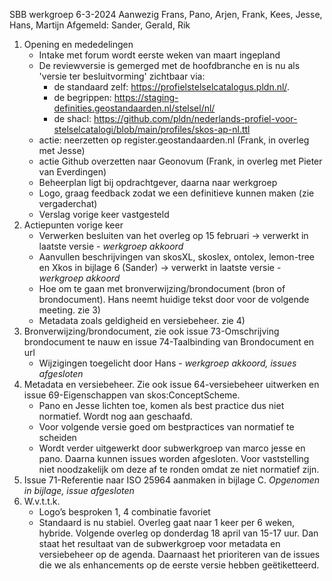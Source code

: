 SBB werkgroep 6-3-2024
Aanwezig Frans, Pano, Arjen, Frank, Kees, Jesse, Hans, Martijn
Afgemeld: Sander, Gerald, Rik

1) Opening en mededelingen 
   * Intake met forum wordt eerste weken van maart ingepland
   * De reviewversie is gemerged met de hoofdbranche en is nu als 'versie ter besluitvorming' zichtbaar via:
     * de standaard zelf: https://profielstelselcatalogus.pldn.nl/.
     * de begrippen: https://staging-definities.geostandaarden.nl/stelsel/nl/
     * de shacl: https://github.com/pldn/nederlands-profiel-voor-stelselcatalogi/blob/main/profiles/skos-ap-nl.ttl
   * actie: neerzetten op register.geostandaarden.nl (Frank, in overleg met Jesse)
   * actie Github overzetten naar Geonovum (Frank, in overleg met Pieter van Everdingen)
   * Beheerplan ligt bij opdrachtgever, daarna naar werkgroep
   * Logo, graag feedback zodat we een definitieve kunnen maken (zie vergaderchat)
   * Verslag vorige keer vastgesteld
2) Actiepunten vorige keer
   * Verwerken besluiten van het overleg op 15 februari -> verwerkt in laatste versie - *werkgroep akkoord*
   * Aanvullen beschrijvingen van skosXL, skoslex, ontolex, lemon-tree en Xkos in bijlage 6 (Sander) -> verwerkt in laatste versie - *werkgroep akkoord*
   * Hoe om te gaan met bronverwijzing/brondocument (bron of brondocument). Hans neemt huidige tekst door voor de volgende meeting. zie 3)
   * Metadata zoals geldigheid en versiebeheer. zie 4)
3) Bronverwijzing/brondocument, zie ook issue 73-Omschrijving brondocument te nauw en issue 74-Taalbinding van Brondocument en url
   * Wijzigingen toegelicht door Hans - *werkgroep akkoord, issues afgesloten*
4) Metadata en versiebeheer. Zie ook issue 64-versiebeheer uitwerken en issue 69-Eigenschappen van skos:ConceptScheme.
   * Pano en Jesse lichten toe, komen als best practice dus niet normatief. Wordt nog aan geschaafd. 
   * Voor volgende versie goed om bestpractices van normatief te scheiden
   * Wordt verder uitgewerkt door subwerkgroep van marco jesse en pano. Daarna kunnen issues worden afgesloten. Voor vaststelling niet noodzakelijk om deze af te ronden omdat ze niet normatief zijn.
5) Issue 71-Referentie naar ISO 25964 aanmaken in bijlage C. *Opgenomen in bijlage, issue afgesloten*
6) W.v.t.t.k.
   * Logo’s besproken 1, 4 combinatie favoriet
   * Standaard is nu stabiel. Overleg gaat naar 1 keer per 6 weken, hybride. Volgende overleg op donderdag 18 april van 15-17 uur. Dan staat het resultaat van de subwerkgroep voor metadata en versiebeheer op de agenda. Daarnaast het prioriteren van de issues die we als enhancements op de eerste versie hebben geëtiketteerd.
